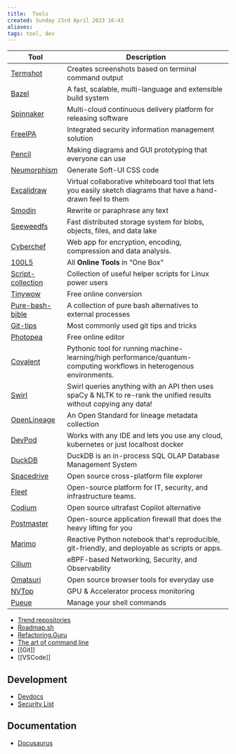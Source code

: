 ```yaml
---
title:  Tools
created: Sunday 23rd April 2023 16:43
aliases: 
tags: tool, dev
---
```


| Tool                                                              | Description                                                                                                           |
| ----------------------------------------------------------------- | --------------------------------------------------------------------------------------------------------------------- |
| [Termshot](https://github.com/homeport/termshot)                  | Creates screenshots based on terminal command output                                                                  |
| [Bazel](https://bazel.build/)                                     | A fast, scalable, multi-language and extensible build system                                                          |
| [Spinnaker](https://spinnaker.io/)                                | Multi-cloud continuous delivery platform for releasing software                                                       |
| [FreeIPA](https://www.freeipa.org/page/Main_Page)                 | Integrated security information management solution                                                                   |
| [Pencil](https://github.com/evolus/pencil)                        | Making diagrams and GUI prototyping that everyone can use                                                             |
| [Neumorphism](https://neumorphism.io/#e0e0e0)                     | Generate Soft-UI CSS code                                                                                             |
| [Excalidraw](https://excalidraw.com/)                             | Virtual collaborative whiteboard tool that lets you easily sketch diagrams that have a hand-drawn feel to them        |
| [Smodin](https://smodin.io/free-english-rewriter-and-spinner)     | Rewrite or paraphrase any text                                                                                        |
| [Seeweedfs](https://github.com/seaweedfs/seaweedfs)               | Fast distributed storage system for blobs, objects, files, and data lake                                              |
| [Cyberchef](https://cyberchef.org/)                               | Web app for encryption, encoding, compression and data analysis.                                                      |
| [100L5](https://10015.io/)                                        | All **Online Tools** in “One Box”                                                                                     |
| [Script-collection](https://github.com/neteler/script_collection) | Collection of useful helper scripts for Linux power users                                                             |
| [Tinywow](https://tinywow.com/)                                   | Free online conversion                                                                                                |
| [Pure-bash-bible](https://github.com/dylanaraps/pure-bash-bible)  | A collection of pure bash alternatives to external processes                                                          |
| [Git-tips](https://github.com/git-tips/tips)                      | Most commonly used git tips and tricks                                                                                |
| [Photopea](https://www.photopea.com/)                             | Free online editor                                                                                                    |
| [Covalent](https://github.com/AgnostiqHQ/covalent)                | Pythonic tool for running machine-learning/high performance/quantum-computing workflows in heterogenous environments. |
| [Swirl](https://github.com/swirlai/swirl-search)                  | Swirl queries anything with an API then uses spaCy & NLTK to re-rank the unified results without copying any data!    |
| [OpenLineage](https://github.com/OpenLineage/OpenLineage)         | An Open Standard for lineage metadata collection                                                                      |
| [DevPod](https://github.com/loft-sh/devpod)                       | Works with any IDE and lets you use any cloud, kubernetes or just localhost docker                                    |
| [DuckDB](https://github.com/duckdb/duckdb)                        | DuckDB is an in-process SQL OLAP Database Management System                                                           |
| [Spacedrive](https://github.com/spacedriveapp/spacedrive)         | Open source cross-platform file explorer                                                                              |
| [Fleet](https://github.com/fleetdm/fleet)                         | Open-source platform for IT, security, and infrastructure teams.                                                      |
| [Codium](https://codeium.com/)                                    | Open source ultrafast Copilot alternative                                                                             |
| [Postmaster](https://github.com/Safing/portmaster)                | Open-source application firewall that does the heavy lifting for you                                                  |
| [Marimo](https://github.com/marimo-team/marimo)                   | Reactive Python notebook that's reproducible, git-friendly, and deployable as scripts or apps.                        |
| [Cilium](https://github.com/cilium/cilium)                        | eBPF-based Networking, Security, and Observability                                                                    |
| [Omatsuri](https://omatsuri.app/)                                 | Open source browser tools for everyday use                                                                            |
| [NVTop](https://github.com/Syllo/nvtop)                           | GPU & Accelerator process monitoring                                                                                  |
| [Pueue](https://github.com/Nukesor/pueue)                                                                  | Manage your shell commands                                                                                                                      |

- [Trend repositories](https://trendshift.io/)
- [Roadmap.sh](https://github.com/kamranahmedse/developer-roadmap)
- [Refactoring.Guru](https://refactoring.guru/)
- [The art of command line](https://github.com/jlevy/the-art-of-command-line)
- [[Git]]
- [[VSCode]]
## Development

- [Devdocs](https://devdocs.io/)
- [Security List](https://security-list.js.org/#/)

## Documentation

- [Docusaurus](https://docusaurus.io/)